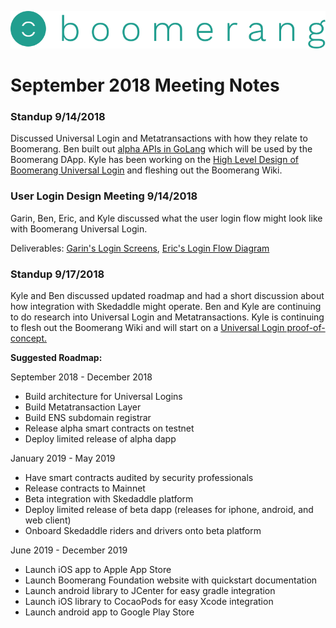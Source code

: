 ![alt text](https://github.com/BoomerangProject/boomerang-wiki/blob/master/images/logo.png "Boomerang Logo")
# September 2018 Meeting Notes

### Standup 9/14/2018
Discussed Universal Login and Metatransactions with how they relate to Boomerang. Ben built out [alpha APIs in GoLang](https://github.com/BoomerangProject/boomerang-api) which will be used by the Boomerang DApp. Kyle has been working on the [High Level Design of Boomerang Universal Login](https://github.com/BoomerangProject/boomerang-wiki/blob/master/architecture/UniversalLogin.md) and fleshing out the Boomerang Wiki.

### User Login Design Meeting 9/14/2018
Garin, Ben, Eric, and Kyle discussed what the user login flow might look like with Boomerang Universal Login.

Deliverables: [Garin's Login Screens](https://github.com/BoomerangProject/boomerang-wiki/blob/master/architecture/documents/Boomerang_web_signup-login_flow.pdf), [Eric's Login Flow Diagram](https://github.com/BoomerangProject/boomerang-wiki/blob/master/architecture/imgs/BoomerangSignInFlows.png)


### Standup 9/17/2018
Kyle and Ben discussed updated roadmap and had a short discussion about how integration with Skedaddle might operate. Ben and Kyle are continuing to do research into Universal Login and Metatransactions. Kyle is continuing to flesh out the Boomerang Wiki and will start on a [Universal Login proof-of-concept.](https://github.com/BoomerangProject/boomerang-universal-login-poc) 


**Suggested Roadmap:**


September 2018 - December 2018

- Build architecture for Universal Logins
- Build Metatransaction Layer
- Build ENS subdomain registrar
- Release alpha smart contracts on testnet
- Deploy limited release of alpha dapp

January 2019 - May 2019

- Have smart contracts audited by security professionals
- Release contracts to Mainnet
- Beta integration with Skedaddle platform
- Deploy limited release of beta dapp (releases for iphone, android, and web client)
- Onboard Skedaddle riders and drivers onto beta platform

June 2019 - December 2019

- Launch iOS app to Apple App Store
- Launch Boomerang Foundation website with quickstart documentation
- Launch android library to JCenter for easy gradle integration
- Launch iOS library to CocaoPods for easy Xcode integration
- Launch android app to Google Play Store
